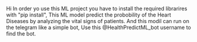 Hi
In order yo use this ML project you have to install the required librarires with "pip install",
This ML model predict the probobility of the Heart Diseases by analyzing the vital signs of patients.
And this modil can run on the telegram like a simple bot, Use this  @HealthPredictML_bot username to find the bot.
